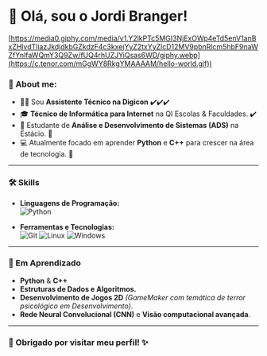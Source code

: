 # 👋 Olá, sou o Jordi Branger! 

[https://media0.giphy.com/media/v1.Y2lkPTc5MGI3NjExOWp4eTd5enV1anBxZHlvdTliazJkdjdkbGZkdzF4c3kxejYyZ2txYyZlcD12MV9pbnRlcm5hbF9naWZfYnlfaWQmY3Q9Zw/fUQ4rhUZJYiQsas6WD/giphy.webp](https://c.tenor.com/mGgWY8RkgYMAAAAM/hello-world.gif))

### 🎯 About me:
- 🧑‍💻 Sou **Assistente Técnico na Digicon** ✔️✔️✔️
- 🎓 **Técnico de Informática para Internet** na QI Escolas & Faculdades. ✔️
- 📘 Estudante de **Análise e Desenvolvimento de Sistemas (ADS)** na Estácio.  🔄
- 💻 Atualmente focado em aprender **Python** e **C++** para crescer na área de tecnologia. 🎯

--- 

### 🛠️ Skills
- **Linguagens de Programação:**  
  ![Python](https://img.shields.io/badge/Python-3.10-blue)
  
- **Ferramentas e Tecnologias:**  
  ![Git](https://img.shields.io/badge/Git-✔️-lightgrey) ![Linux](https://img.shields.io/badge/Linux-Ubuntu-important) 
  ![Windows](https://img.shields.io/badge/Windows-✔️-lightblue)

---

### 🌱 Em Aprendizado
- **Python** & **C++**
- **Estruturas de Dados e Algoritmos.**  
- **Desenvolvimento de Jogos 2D** *(GameMaker com temática de terror psicológico em Desenvolvimento)*.  
- **Rede Neural Convolucional (CNN)** e **Visão computacional avançada**.

---

### 🙏 Obrigado por visitar meu perfil! ✨
